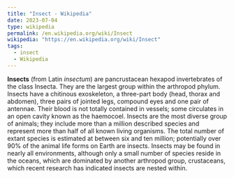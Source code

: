```yaml
---
title: "Insect - Wikipedia"
date: 2023-07-04
type: wikipedia
permalink: /en.wikipedia.org/wiki/Insect
wikipedia: "https://en.wikipedia.org/wiki/Insect"
tags:
  - insect
  - Wikipedia
---
```

**Insects** (from Latin *insectum*) are pancrustacean hexapod invertebrates of the class Insecta. They are the largest group within the arthropod phylum. Insects have a chitinous exoskeleton, a three-part body (head, thorax and abdomen), three pairs of jointed legs, compound eyes and one pair of antennae. Their blood is not totally contained in vessels; some circulates in an open cavity known as the haemocoel. Insects are the most diverse group of animals; they include more than a million described species and represent more than half of all known living organisms. The total number of extant species is estimated at between six and ten million; potentially over 90% of the animal life forms on Earth are insects. Insects may be found in nearly all environments, although only a small number of species reside in the oceans, which are dominated by another arthropod group, crustaceans, which recent research has indicated insects are nested within.